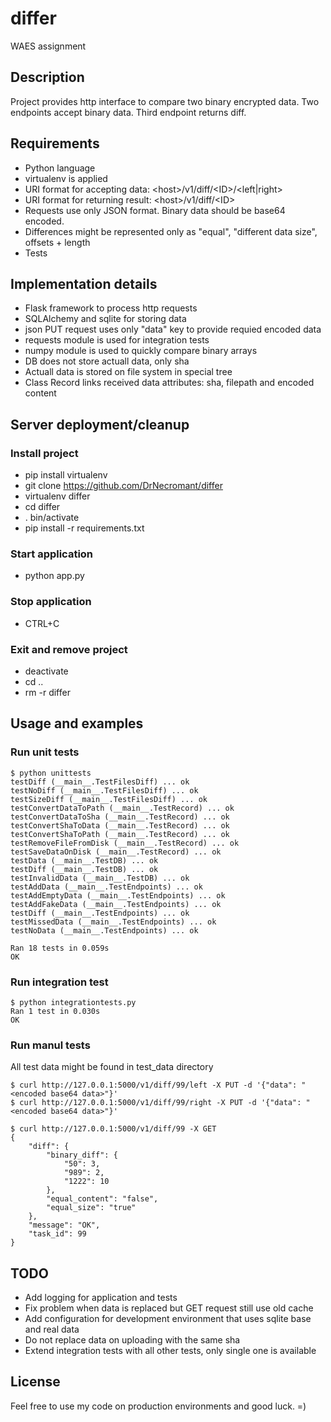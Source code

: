 # differ
WAES assignment

## Description
Project provides http interface to compare two binary encrypted data.
Two endpoints accept binary data.
Third endpoint returns diff.
 
## Requirements
* Python language
* virtualenv is applied
* URI format for accepting data: \<host>/v1/diff/\<ID>/\<left|right>
* URI format for returning result: \<host>/v1/diff/\<ID>
* Requests use only JSON format. Binary data should be base64 encoded.
* Differences might be represented only as "equal", "different data size", offsets + length
* Tests

## Implementation details
* Flask framework to process http requests
* SQLAlchemy and sqlite for storing data
* json PUT request uses only "data" key to provide requied encoded data
* requests module is used for integration tests
* numpy module is used to quickly compare binary arrays
* DB does not store actuall data, only sha
* Actuall data is stored on file system in special tree
* Class Record links received data attributes: sha, filepath and encoded content

## Server deployment/cleanup

### Install project
* pip install virtualenv
* git clone https://github.com/DrNecromant/differ
* virtualenv differ
* cd differ
* . bin/activate
* pip install -r requirements.txt

### Start application
* python app.py

### Stop application
* CTRL+C

### Exit and remove project
* deactivate
* cd ..
* rm -r differ

## Usage and examples

### Run unit tests
```
$ python unittests
testDiff (__main__.TestFilesDiff) ... ok
testNoDiff (__main__.TestFilesDiff) ... ok
testSizeDiff (__main__.TestFilesDiff) ... ok
testConvertDataToPath (__main__.TestRecord) ... ok
testConvertDataToSha (__main__.TestRecord) ... ok
testConvertShaToData (__main__.TestRecord) ... ok
testConvertShaToPath (__main__.TestRecord) ... ok
testRemoveFileFromDisk (__main__.TestRecord) ... ok
testSaveDataOnDisk (__main__.TestRecord) ... ok
testData (__main__.TestDB) ... ok
testDiff (__main__.TestDB) ... ok
testInvalidData (__main__.TestDB) ... ok
testAddData (__main__.TestEndpoints) ... ok
testAddEmptyData (__main__.TestEndpoints) ... ok
testAddFakeData (__main__.TestEndpoints) ... ok
testDiff (__main__.TestEndpoints) ... ok
testMissedData (__main__.TestEndpoints) ... ok
testNoData (__main__.TestEndpoints) ... ok

Ran 18 tests in 0.059s
OK
```

### Run integration test
```
$ python integrationtests.py
Ran 1 test in 0.030s
OK
```

### Run manul tests
All test data might be found in test_data directory
```
$ curl http://127.0.0.1:5000/v1/diff/99/left -X PUT -d '{"data": "<encoded base64 data>"}'
$ curl http://127.0.0.1:5000/v1/diff/99/right -X PUT -d '{"data": "<encoded base64 data>"}'

$ curl http://127.0.0.1:5000/v1/diff/99 -X GET
{
    "diff": {
        "binary_diff": {
            "50": 3, 
            "989": 2, 
            "1222": 10
        }, 
        "equal_content": "false", 
        "equal_size": "true"
    }, 
    "message": "OK", 
    "task_id": 99
}
```

## TODO
* Add logging for application and tests
* Fix problem when data is replaced but GET request still use old cache
* Add configuration for development environment that uses sqlite base and real data
* Do not replace data on uploading with the same sha
* Extend integration tests with all other tests, only single one is available

## License
Feel free to use my code on production environments and good luck. =)
